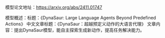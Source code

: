 模型论文地址：https://arxiv.org/abs/2411.01747

模型概述：标题：《DynaSaur: Large Language Agents Beyond Predefined Actions》
中文文章标题：《DynaSaur：超越预定义动作的大语言代理》
文章内容：提出DynaSaur模型，能自主探索生成新动作，提高任务解决能力。
